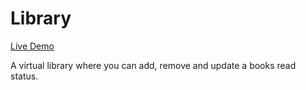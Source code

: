 # Library

[Live Demo](https://krybouit.github.io/Library/)

A virtual library where you can add, remove and update a books read status.
